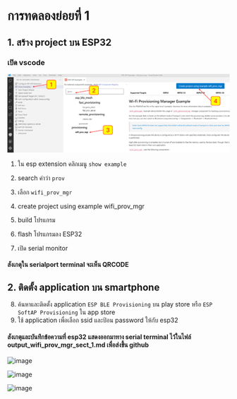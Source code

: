 # การทดลองย่อยที่ 1
## 1. สร้าง project บน ESP32

### เปิด vscode

![alt text](image.png)

1. ใน esp extension คลิกเมนู `show example`
2. search คำว่า `prov`
3. เลือก `wifi_prov_mgr`
4. create project using example  wifi_prov_mgr

5. build โปรแกรม
6. flash โปรแกรมลง ESP32
7. เปิด serial monitor

#### สังเกตุใน serialport terminal จะเห็น QRCODE

## 2. ติดตั้ง application บน smartphone

8. ค้นหาและติดตั้ง application `ESP BLE Provisioning` บน play store หรือ  `ESP SoftAP Provisioning` ใน app store
9. ใช้ application เพื่อเลือก ssid และป้อน password ให้กับ esp32

#### สังเกตุและบันทึกข้อความที่ esp32 แสดงออกมาทาง serial terminal ไว้ในไฟล์ output_wifi_prov_mgr_sect_1.md เพื่อส่งขึ้น github

![image](https://github.com/user-attachments/assets/ef7e3cef-0ba6-4b1b-9c95-25671f664bc7)

![image](https://github.com/user-attachments/assets/7f5d1129-d954-47d3-a245-05c60c72396e)

![image](https://github.com/user-attachments/assets/8db286f6-9e9a-46d6-84d8-38cec9d30e81)


